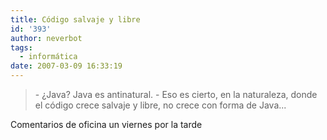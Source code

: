```yaml
---
title: Código salvaje y libre
id: '393'
author: neverbot
tags:
  - informática
date: 2007-03-09 16:33:19
---
```


> \- ¿Java? Java es antinatural. 
  \- Eso es cierto, en la naturaleza, donde el código crece salvaje y libre, no crece con forma de Java...

Comentarios de oficina un viernes por la tarde